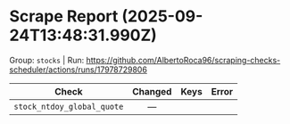 # Scrape Report (2025-09-24T13:48:31.990Z)

Group: `stocks`  |  Run: https://github.com/AlbertoRoca96/scraping-checks-scheduler/actions/runs/17978729806

| Check | Changed | Keys | Error |
|---|:---:|:--|:--|
| `stock_ntdoy_global_quote` | — |  |  |
